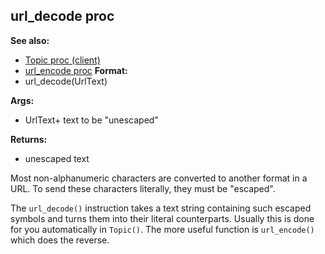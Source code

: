 ## url_decode proc
**See also:**
+   [Topic proc (client)](/ref/client/proc/Topic.md) 
+   [url_encode proc](/ref/proc/url_encode.md) <!-- -->
**Format:**
+   url_decode(UrlText)
<!-- -->
**Args:**
+   UrlText+ text to be \"unescaped\"
<!-- -->
**Returns:**
+   unescaped text


Most non-alphanumeric characters are converted to another
format in a URL. To send these characters literally, they must be
\"escaped\". 

The `url_decode()` instruction takes a text string
containing such escaped symbols and turns them into their literal
counterparts. Usually this is done for you automatically in `Topic()`.
The more useful function is `url_encode()` which does the reverse.